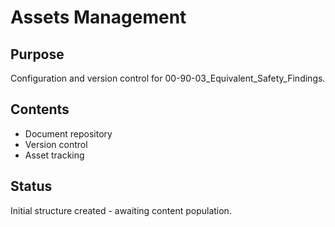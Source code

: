 # Assets Management

## Purpose
Configuration and version control for 00-90-03_Equivalent_Safety_Findings.

## Contents
- Document repository
- Version control
- Asset tracking

## Status
Initial structure created - awaiting content population.
